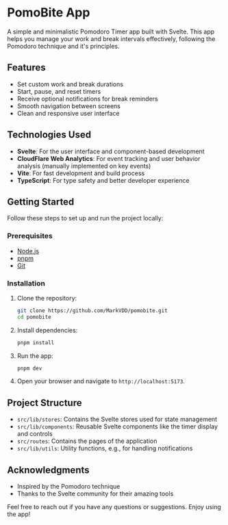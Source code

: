# PomoBite App

A simple and minimalistic Pomodoro Timer app built with Svelte. This app helps you manage your work and break intervals
effectively, following the Pomodoro technique and it's principles.

## Features

- Set custom work and break durations
- Start, pause, and reset timers
- Receive optional notifications for break reminders
- Smooth navigation between screens
- Clean and responsive user interface

## Technologies Used

- **Svelte**: For the user interface and component-based development
- **CloudFlare Web Analytics**: For event tracking and user behavior analysis (manually implemented on key events)
- **Vite**: For fast development and build process
- **TypeScript**: For type safety and better developer experience

## Getting Started

Follow these steps to set up and run the project locally:

### Prerequisites

- [Node.js](https://nodejs.org/)
- [pnpm](https://pnpm.io/)
- [Git](https://git-scm.com/)

### Installation

1. Clone the repository:
   ```bash
   git clone https://github.com/MarkVDD/pomobite.git
   cd pomobite
   ```

2. Install dependencies:
   ```bash
   pnpm install
   ```

3. Run the app:
   ```bash
   pnpm dev
   ```

4. Open your browser and navigate to `http://localhost:5173`.

## Project Structure

- `src/lib/stores`: Contains the Svelte stores used for state management
- `src/lib/components`: Reusable Svelte components like the timer display and controls
- `src/routes`: Contains the pages of the application
- `src/lib/utils`: Utility functions, e.g., for handling notifications

## Acknowledgments

- Inspired by the Pomodoro technique
- Thanks to the Svelte community for their amazing tools

Feel free to reach out if you have any questions or suggestions. Enjoy using the app!